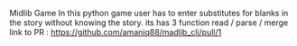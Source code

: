 Midlib Game In this python game user has to enter 
substitutes for blanks in the story 
without knowing the story.
its has 3 function read / parse / merge 
link to PR : https://github.com/amaniq88/madlib_cli/pull/1
